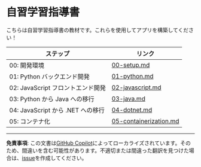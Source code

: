 # 自習学習指導書

こちらは自習学習指導書の教材です。これらを使用してアプリを構築してください！

| ステップ                                | リンク                                               |
|-------------------------------------|----------------------------------------------------|
| 00: 開発環境         | [00-setup.md](./00-setup.md)                       |
| 01: Python バックエンド開発      | [01-python.md](./01-python.md)                     |
| 02: JavaScript フロントエンド開発 | [02-javascript.md](./02-javascript.md)             |
| 03: Python から Java への移行      | [03-java.md](./03-java.md)                         |
| 04: JavaScript から .NET への移行  | [04-dotnet.md](./04-dotnet.md)                     |
| 05: コンテナ化                | [05-containerization.md](./05-containerization.md) |

---

**免責事項**: この文書は[GitHub Copilot](https://docs.github.com/copilot/about-github-copilot/what-is-github-copilot)によってローカライズされています。そのため、間違いを含む可能性があります。不適切または間違った翻訳を見つけた場合は、[issue](https://github.com/microsoft/github-copilot-vibe-coding-workshop/issues/new)を作成してください。
